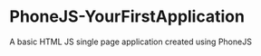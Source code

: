 PhoneJS-YourFirstApplication
==================

A basic HTML JS single page application created using PhoneJS
